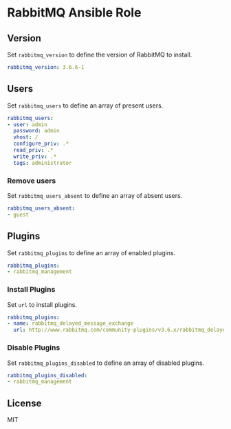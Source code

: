 # RabbitMQ Ansible Role

## Version

Set `rabbitmq_version` to define the version of RabbitMQ to install.

```yaml
rabbitmq_version: 3.6.6-1
```

## Users

Set `rabbitmq_users` to define an array of present users.

```yaml
rabbitmq_users:
- user: admin
  password: admin
  vhost: /
  configure_priv: .*
  read_priv: .*
  write_priv: .*
  tags: administrator
```

### Remove users

Set `rabbitmq_users_absent` to define an array of absent users.

```yaml
rabbitmq_users_absent:
- guest
```

## Plugins

Set `rabbitmq_plugins` to define an array of enabled plugins.

```yaml
rabbitmq_plugins:
- rabbitmq_management
```

### Install Plugins

Set `url` to install plugins.

```yaml
rabbitmq_plugins:
- name: rabbitmq_delayed_message_exchange
  url: http://www.rabbitmq.com/community-plugins/v3.6.x/rabbitmq_delayed_message_exchange-0.0.1.ez
```

### Disable Plugins

Set `rabbitmq_plugins_disabled` to define an array of disabled plugins.

```yaml
rabbitmq_plugins_disabled:
- rabbitmq_management
```

## License

MIT
